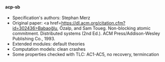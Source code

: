 #### acp-sb
- Specification's authors: Stephan Merz
- Original paper: <a href=https://dl.acm.org/citation.cfm?id=302436>Babaoğlu, Özalp, and Sam Toueg. Non-blocking atomic commitment. Distributed systems (2nd Ed.). ACM Press/Addison-Wesley Publishing Co., 1993.</a>
- Extended modules: default theories
- Computation models: clean crashes
- Some properties checked with TLC: AC1-AC5, no recovery, termincation


